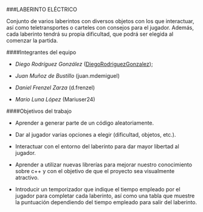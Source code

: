 ###LABERINTO ELÉCTRICO

Conjunto de varios laberintos con diversos objetos con los que interactuar, así como teletransportes
o carteles con consejos para el jugador. Además, cada laberinto tendrá su propia dificultad, que podrá
ser elegida al comenzar la partida.

####Integrantes del equipo


- _Diego Rodríguez González_ ([DiegoRodriguezGonzalez](https://github.com/DiegoRodriguezGonzalez)); 

- _Juan Muñoz de Bustillo_ (juan.mdemiguel) 

- _Daniel Frenzel Zarza_ (d.frenzel)

- _Mario Luna López_ (Mariuser24)


####Objetivos del trabajo

- Aprender a generar parte de un código aleatoriamente.
- Dar al jugador varias opciones a elegir (dificultad, objetos, etc.).

- Interactuar con el entorno del laberinto para dar mayor libertad al jugador. 

- Aprender a utilizar nuevas librerías para mejorar nuestro conocimiento sobre c++
  y con el objetivo de que el proyecto sea visualmente atractivo.

- Introducir un temporizador que indique el tiempo empleado por el jugador para completar cada laberinto,
  así como una tabla que muestre la puntuación dependiendo del tiempo empleado para salir del laberinto.
